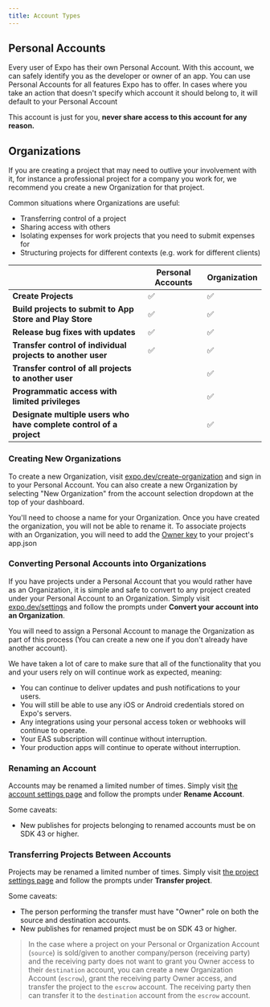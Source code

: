 ```yaml
---
title: Account Types
---
```


## Personal Accounts

Every user of Expo has their own Personal Account. With this account, we can safely identify you as the developer or owner of an app. You can use Personal Accounts for all features Expo has to offer. In cases where you take an action that doesn't specify which account it should belong to, it will default to your Personal Account

This account is just for you, **never share access to this account for any reason.**

## Organizations

If you are creating a project that may need to outlive your involvement with it, for instance a professional project for a company you work for, we recommend you create a new Organization for that project.

Common situations where Organizations are useful:

- Transferring control of a project
- Sharing access with others
- Isolating expenses for work projects that you need to submit expenses for
- Structuring projects for different contexts (e.g. work for different clients)

|                                                                     | Personal Accounts | Organization |
| ------------------------------------------------------------------- | ----------------- | ------------ |
| **Create Projects**                                                 | ✅                 | ✅            |
| **Build projects to submit to App Store and Play Store**            | ✅                 | ✅            |
| **Release bug fixes with updates**                                  | ✅                 | ✅            |
| **Transfer control of individual projects to another user**         | ✅                 | ✅
| **Transfer control of all projects to another user**                |                   | ✅            |
| **Programmatic access with limited privileges**                     |                   | ✅            |
| **Designate multiple users who have complete control of a project** |                   | ✅            |

### Creating New Organizations

To create a new Organization, visit [expo.dev/create-organization](https://expo.dev/create-organization) and sign in to your Personal Account.
You can also create a new Organization by selecting "New Organization" from the account selection dropdown at the top of your dashboard.

You'll need to choose a name for your Organization. Once you have created the organization, you will not be able to rename it.
To associate projects with an Organization, you will need to add the [Owner key](/versions/latest/config/app/#owner) to your project's app.json

### Converting Personal Accounts into Organizations

If you have projects under a Personal Account that you would rather have as an Organization, it is simple and safe to convert to any project created under your Personal Account to an Organization. Simply visit [expo.dev/settings](https://expo.dev/settings) and follow the prompts under **Convert your account into an Organization**.

You will need to assign a Personal Account to manage the Organization as part of this process (You can create a new one if you don't already have another account).

We have taken a lot of care to make sure that all of the functionality that you and your users rely on will continue work as expected, meaning:

- You can continue to deliver updates and push notifications to your users.
- You will still be able to use any iOS or Android credentials stored on Expo's servers.
- Any integrations using your personal access token or webhooks will continue to operate.
- Your EAS subscription will continue without interruption.
- Your production apps will continue to operate without interruption.

### Renaming an Account

Accounts may be renamed a limited number of times. Simply visit [the account settings page](https://expo.dev/accounts/[account]/settings) and follow the prompts under **Rename Account**.

Some caveats:
- New publishes for projects belonging to renamed accounts must be on SDK 43 or higher.

### Transferring Projects Between Accounts

Projects may be renamed a limited number of times. Simply visit [the project settings page](https://expo.dev/accounts/[account]/projects/[project]/settings) and follow the prompts under **Transfer project**.

Some caveats:
- The person performing the transfer must have "Owner" role on both the source and destination accounts.
- New publishes for renamed project must be on SDK 43 or higher.

> In the case where a project on your Personal or Organization Account (`source`) is sold/given to another company/person (receiving party) and the receiving party does not want to grant you Owner access to their `destination` account, you can create a new Organization Account (`escrow`), grant the receiving party Owner access, and transfer the project to the `escrow` account. The receiving party then can transfer it to the `destination` account from the `escrow` account.
